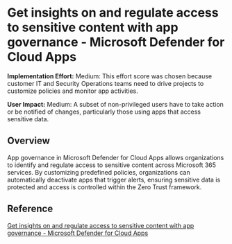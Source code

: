 # Get insights on and regulate access to sensitive content with app governance - Microsoft Defender for Cloud Apps

**Implementation Effort:** Medium: This effort score was chosen because customer IT and Security Operations teams need to drive projects to customize policies and monitor app activities.

**User Impact:** Medium: A subset of non-privileged users have to take action or be notified of changes, particularly those using apps that access sensitive data.

## Overview
App governance in Microsoft Defender for Cloud Apps allows organizations to identify and regulate access to sensitive content across Microsoft 365 services. By customizing predefined policies, organizations can automatically deactivate apps that trigger alerts, ensuring sensitive data is protected and access is controlled within the Zero Trust framework.

## Reference
[Get insights on and regulate access to sensitive content with app governance - Microsoft Defender for Cloud Apps](https://learn.microsoft.com/en-us/defender-cloud-apps/app-governance-visibility-insights-sensitive-content)
